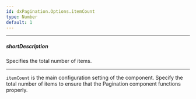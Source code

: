 ```yaml
---
id: dxPagination.Options.itemCount
type: Number
default: 1
---
```

---
##### shortDescription
Specifies the total number of items.

---
`itemCount` is the main configuration setting of the component. Specify the total number of items to ensure that the Pagination component functions properly.